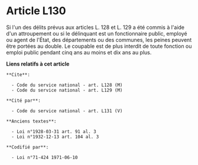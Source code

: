 # Article L130

Si l'un des délits prévus aux articles L. 128 et L. 129 a été commis à l'aide d'un attroupement ou si le délinquant est un
fonctionnaire public, employé ou agent de l'État, des départements ou des communes, les peines peuvent être portées au
double. Le coupable est de plus interdit de toute fonction ou emploi public pendant cinq ans au moins et dix ans au plus.

**Liens relatifs à cet article**

	**Cite**:

	  - Code du service national - art. L128 (M)
	  - Code du service national - art. L129 (M)

	**Cité par**:

	  - Code du service national - art. L131 (V)

	**Anciens textes**:

	  - Loi n°1928-03-31 art. 91 al. 3
	  - Loi n°1932-12-13 art. 104 al. 3

	**Codifié par**:

	  - Loi n°71-424 1971-06-10
